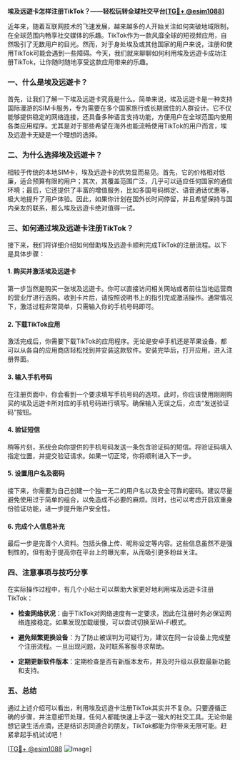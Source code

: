 **埃及远遊卡怎样注册TikTok？——轻松玩转全球社交平台[[TG💪+ @esim1088](https://t.me/s/esim1088)]**

近年来，随着互联网技术的飞速发展，越来越多的人开始关注如何突破地域限制，在全球范围内畅享社交媒体的乐趣。TikTok作为一款风靡全球的短视频应用，自然吸引了无数用户的目光。然而，对于身处埃及或其他国家的用户来说，注册和使用TikTok可能会遇到一些障碍。今天，我们就来聊聊如何利用埃及远遊卡成功注册TikTok，让你随时随地享受这款应用带来的乐趣。

### 一、什么是埃及远遊卡？

首先，让我们了解一下埃及远遊卡究竟是什么。简单来说，埃及远遊卡是一种支持国际漫游的SIM卡服务，专为需要在多个国家旅行或长期居住的人群设计。它不仅能够提供稳定的网络连接，还具备多种语言支持功能，方便用户在全球范围内使用各类应用程序。尤其是对于那些希望在海外也能流畅使用TikTok的用户而言，埃及远遊卡无疑是一个理想的选择。

### 二、为什么选择埃及远遊卡？

相较于传统的本地SIM卡，埃及远遊卡的优势显而易见。首先，它的价格相对低廉，适合预算有限的用户；其次，其覆盖范围广泛，几乎可以适应任何国家的通信环境；最后，它还提供了丰富的增值服务，比如多国号码绑定、语音通话优惠等，极大地提升了用户体验。因此，如果你计划在国外长时间停留，并且希望保持与国内亲友的联系，那么埃及远遊卡绝对值得一试。

### 三、如何通过埃及远遊卡注册TikTok？

接下来，我们将详细介绍如何借助埃及远遊卡顺利完成TikTok的注册流程。以下是具体步骤：

#### 1. 购买并激活埃及远遊卡

第一步当然是购买一张埃及远遊卡。你可以直接访问相关网站或者前往当地运营商的营业厅进行选购。收到卡片后，请按照说明书上的指引完成激活操作。通常情况下，激活过程非常简单，只需输入你的手机号码即可。

#### 2. 下载TikTok应用

激活完成后，你需要下载TikTok的应用程序。无论是安卓手机还是苹果设备，都可以从各自的应用商店轻松找到并安装这款软件。安装完毕后，打开应用，进入注册界面。

#### 3. 输入手机号码

在注册页面中，你会看到一个要求填写手机号码的选项。此时，你应该使用刚刚购买的埃及远遊卡所对应的手机号码进行填写。确保输入无误之后，点击“发送验证码”按钮。

#### 4. 验证短信

稍等片刻，系统会向你提供的手机号码发送一条包含验证码的短信。将验证码填入指定位置，并提交验证请求。如果一切正常，你将顺利进入下一步。

#### 5. 设置用户名及密码

接下来，你需要为自己创建一个独一无二的用户名以及安全可靠的密码。建议尽量避免使用过于简单的组合，以免造成不必要的麻烦。同时，也可以考虑开启双重身份验证功能，进一步提升账户安全性。

#### 6. 完成个人信息补充

最后一步是完善个人资料。包括头像上传、昵称设定等内容。这些信息虽然不是强制性的，但有助于提高你在平台上的曝光率，从而吸引更多粉丝关注。

### 四、注意事项与技巧分享

在实际操作过程中，有几个小贴士可以帮助大家更好地利用埃及远遊卡注册TikTok：

- **检查网络状况**：由于TikTok对网络速度有一定要求，因此在注册时务必保证网络连接稳定。如果发现加载缓慢，可以尝试切换至Wi-Fi模式。
  
- **避免频繁更换设备**：为了防止被误判为可疑行为，建议在同一台设备上完成整个注册流程。一旦出现问题，及时联系客服寻求帮助。

- **定期更新软件版本**：定期检查是否有新版本发布，并及时升级以获取最新功能和支持。

### 五、总结

通过上述介绍可以看出，利用埃及远遊卡注册TikTok其实并不复杂。只要遵循正确的步骤，并注意细节处理，任何人都能快速上手这一强大的社交工具。无论你是想记录生活点滴，还是结识志同道合的朋友，TikTok都能为你带来无限可能。赶紧拿起手机试试吧！

[[TG💪+ @esim1088](https://t.me/s/esim1088) ![Image](https://i.postimg.cc/4NQfJmqS/Snipaste-2025-05-13-00-14-12.png)]
